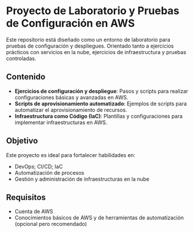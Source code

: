 # Proyecto de Laboratorio y Pruebas de Configuración en AWS

Este repositorio está diseñado como un entorno de laboratorio para pruebas de configuración y despliegues. 
Orientado tanto a ejercicios prácticos con servicios en la nube, ejercicios de infraestructura y pruebas controladas.

## Contenido

- **Ejercicios de configuración y despliegue**: Pasos y scripts para realizar configuraciones básicas y avanzadas en AWS.
- **Scripts de aprovisionamiento automatizado**: Ejemplos de scripts para automatizar el aprovisionamiento de recursos.
- **Infraestructura como Código (IaC)**: Plantillas y configuraciones para implementar infraestructuras en AWS.


## Objetivo

Este proyecto es ideal para fortalecer habilidades en:
- DevOps; CI/CD; IaC
- Automatización de procesos
- Gestión y administración de infraestructuras en la nube

## Requisitos

- Cuenta de AWS
- Conocimientos básicos de AWS y de herramientas de automatización (opcional pero recomendado)

